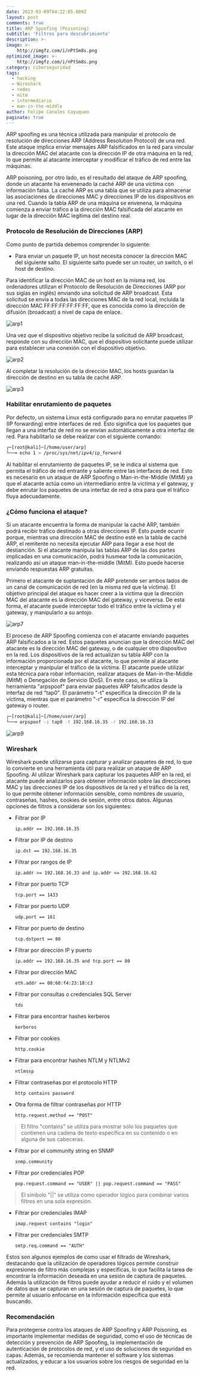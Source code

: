 ```yaml
---
date: 2023-03-09T04:22:05.000Z
layout: post
comments: true
title: ARP Spoofing (Poisoning)
subtitle: 'Filtros para descubrimiento'
description: >-
image: >-
    http://imgfz.com/i/nPtSm8s.png
optimized_image: >-
    http://imgfz.com/i/nPtSm8s.png
category: ciberseguridad
tags: 
  - hacking
  - Wireshark
  - redes
  - mitm
  - intermediario
  - man-in-the-middle
author: Felipe Canales Cayuqueo
paginate: true
---
```


ARP spoofing es una técnica utilizada para manipular el protocolo de resolución de direcciones ARP (Address Resolution Protocol) de una red. Este ataque implica enviar mensajes ARP falsificados en la red para vincular la dirección MAC del atacante con la dirección IP de otra máquina en la red, lo que permite al atacante interceptar y modificar el tráfico de red entre las máquinas.

ARP poisoning, por otro lado, es el resultado del ataque de ARP spoofing, donde un atacante ha envenenado la caché ARP de una víctima con información falsa. La caché ARP es una tabla que se utiliza para almacenar las asociaciones de direcciones MAC y direcciones IP de los dispositivos en una red. Cuando la tabla ARP de una máquina se envenena, la máquina comienza a enviar tráfico a la dirección MAC falsificada del atacante en lugar de la dirección MAC legítima del destino real.

### Protocolo de Resolución de Direcciones (ARP)

Como punto de partida debemos comprender lo siguiente:

  * Para enviar un paquete IP, un host necesita conocer la dirección MAC del siguiente salto. El siguiente salto puede ser un router, un switch, o el host de destino.

Para identificar la dirección MAC de un host en la misma red, los ordenadores utilizan el Protocolo de Resolución de Direcciones (ARP por sus siglas en inglés) enviando una solicitud de ARP broadcast. Esta solicitud se envía a todas las direcciones MAC de la red local, incluida la dirección MAC FF:FF:FF:FF:FF:FF, que es conocida como la dirección de difusión (broadcast) a nivel de capa de enlace.

![arp1](/images/arp1.png)

Una vez que el dispositivo objetivo recibe la solicitud de ARP broadcast, responde con su dirección MAC, que el dispositivo solicitante puede utilizar para establecer una conexión con el dispositivo objetivo.

![arp2](/images/arp2.png)

Al completar la resolución de la dirección MAC, los hosts guardan la dirección de destino en su tabla de caché ARP.

![arp3](/images/arp3.png)

### Habilitar enrutamiento de paquetes

Por defecto, un sistema Linux está configurado para no enrutar paquetes IP (IP forwarding) entre interfaces de red. Esto significa que los paquetes que llegan a una interfaz de red no se envían automáticamente a otra interfaz de red. Para habilitarlo se debe realizar con el siguiente comando:

```bash
┌─[root@kali]─[/home/user/arp]
└──╼ echo 1 > /proc/sys/net/ipv4/ip_forward
```

Al habilitar el enrutamiento de paquetes IP, se le indica al sistema que permita el tráfico de red entrante y saliente entre las interfaces de red. Esto es necesario en un ataque de ARP Spoofing o Man-in-the-Middle (MitM) ya que el atacante actúa como un intermediario entre la víctima y el gateway, y debe enrutar los paquetes de una interfaz de red a otra para que el tráfico fluya adecuadamente.


### ¿Cómo funciona el ataque?

Si un atacante encuentra la forma de manipular la caché ARP, también podrá recibir tráfico destinado a otras direcciones IP. Esto puede ocurrir porque, mientras una dirección MAC de destino esté en la tabla de caché ARP, el remitente no necesita ejecutar ARP para llegar a ese host de destianción. Si el atacante manipula las tablas ARP de las dos partes implicadas en una comunicación, podrá husmear toda la comunicación, realizando así un ataque man-in-the-middle (MitM). Esto puede hacerse enviando respuestas ARP gratuitas.

Primero el atacante de suplantación de ARP pretende ser ambos lados de un canal de comunicación de red (en la misma red que la víctima). El objetivo principal del ataque es hacer creer a la víctima que la dirección MAC del atacante es la dirección MAC del gateway, y viceversa. De esta forma, el atacante puede interceptar todo el tráfico entre la víctima y el gateway, y manipularlo a su antojo.

![arp7](/images/arp7.png)

El proceso de ARP Spoofing comienza con el atacante enviando paquetes ARP falsificados a la red. Estos paquetes anuncian que la dirección MAC del atacante es la dirección MAC del gateway, o de cualquier otro dispositivo en la red. Los dispositivos de la red actualizan su tabla ARP con la información proporcionada por el atacante, lo que permite al atacante interceptar y manipular el tráfico de la víctima. El atacante puede utilizar esta técnica para robar información, realizar ataques de Man-in-the-Middle (MitM) o Denegación de Servicio (DoS). En este caso, se utiliza la herramienta "arpspoof" para enviar paquetes ARP falsificados desde la interfaz de red "tap0". El parámetro "-t" especifica la dirección IP de la víctima, mientras que el parámetro "-r" especifica la dirección IP del gateway o router.

```bash
┌─[root@kali]─[/home/user/arp]
└──╼ arpspoof -i tap0 -t 192.168.16.35 -r 192.168.16.33
```

![arp9](/images/arp9.png)

### Wireshark

Wireshark puede utilizarse para capturar y analizar paquetes de red, lo que lo convierte en una herramienta útil para realizar un ataque de ARP Spoofing. Al utilizar Wireshark para capturar los paquetes ARP en la red, el atacante puede analizarlos para obtener información sobre las direcciones MAC y las direcciones IP de los dispositivos de la red y el tráfico de la red, lo que permite obtener información sensible, como nombres de usuario, contraseñas, hashes, cookies de sesión, entre otros datos. Algunas opciones de filtros a considerar son los siguientes:

* Filtrar por IP

  ```
  ip.addr == 192.168.16.35
  ```

* Filtrar por IP de destino

  ```
  ip.dst == 192.168.16.35
  ```

* Filtrar por rangos de IP

  ```
  ip.addr >= 192.168.16.33 and ip.addr <= 192.168.16.62
  ```

* Filtrar por puerto TCP

  ```
  tcp.port == 1433
  ```

* Filtrar por puerto UDP

  ```
  udp.port == 161
  ```

* Filtrar por puerto de destino

  ```
  tcp.dstport == 80
  ```

* Filtrar por dirección IP y puerto

  ```
  ip.addr == 192.168.16.35 and tcp.port == 80
  ```

* Filtrar por dirección MAC

  ```
  eth.addr == 00:60:f4:23:18:c3
  ```

* Filtrar por consultas o credenciales SQL Server

  ```
  tds
  ```

* Filtrar para encontrar hashes kerberos

  ```
  kerberos
  ```

* Filtrar por cookies

  ```
  http.cookie
  ```

* Filtrar para encontrar hashes NTLM y NTLMv2

  ```
  ntlmssp
  ```

* Filtrar contraseñas por el protocolo HTTP

  ```
  http contains password
  ```

* Otra forma de filtrar contraseñas por HTTP

  ```
  http.request.method == "POST"
  ```

> El filtro "contains" se utiliza para mostrar sólo los paquetes que contienen una cadena de texto específica en su contenido o en alguna de sus cabeceras.

* Filtrar por el community string en SNMP

  ```
  snmp.community
  ```

* Filtrar por credenciales POP

  ```
  pop.request.command == "USER" || pop.request.command == "PASS"
  ```

> El símbolo "||" se utiliza como operador lógico para combinar varios filtros en una sola expresión.

* Filtrar por credenciales IMAP

  ```
  imap.request contains "login"
  ```

* Filtrar por credenciales SMTP

  ```
  smtp.req.command == "AUTH"
  ```

Estos son algunos ejemplos de como usar el filtrado de Wireshark, destacando que la utilización de operadores lógicos permite construir expresiones de filtro más complejas y específicas, lo que facilita la tarea de encontrar la información deseada en una sesión de captura de paquetes. Además la utilización de filtros puede ayudar a reducir el ruido y el volumen de datos que se capturan en una sesión de captura de paquetes, lo que permite al usuario enfocarse en la información específica que está buscando.

### Recomendación

Para protegerse contra los ataques de ARP Spoofing y ARP Poisoning, es importante implementar medidas de seguridad, como el uso de técnicas de detección y prevención de ARP Spoofing, la implementación de autenticación de protocolos de red, y el uso de soluciones de seguridad en capas. Además, se recomienda mantener el software y los sistemas actualizados, y educar a los usuarios sobre los riesgos de seguridad en la red.


